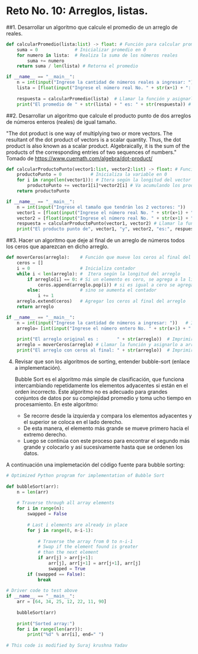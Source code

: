 # Reto No. 10:  Arreglos, listas.

##1. Desarrollar un algoritmo que calcule el promedio de un arreglo de reales.

```python
def calcularPromedio(lista:list) -> float: # Función para calcular promedio
    suma = 0              # Inicializar promedio en 0
    for numero in lista:  # Realiza la suma de los números reales
        suma += numero
    return suma / len(lista) # Retorna el promedio

if __name__ == "__main__":
    n = int(input("Ingrese la cantidad de números reales a ingresar: "))   # Ingreso de cantidad de números
    lista = [float(input("Ingrese el número real No. " + str(x+1) + ": ")) for x in range(n)]  # Ingreso de los números reales
   
    respuesta = calcularPromedio(lista)  # Llamar la función y asignarlo a respuesta
    print("El promedio de " + str(lista) + " es: " + str(respuesta)) # Imprimir resultado
```

##2. Desarrollar un algoritmo que calcule el producto punto de dos arreglos de números enteros (reales) de igual tamaño.

   "The dot product is one way of multiplying two or more vectors. The resultant of the dot product of vectors is a scalar quantity. Thus, the dot product is also known as a scalar product. Algebraically, it is the sum of the products of the corresponding entries of two sequences of numbers."
Tomado de https://www.cuemath.com/algebra/dot-product/

```python
def calcularProductoPunto(vector1:list, vector2:list) -> float: # Función para calcular el producto punto
    productoPunto = 0           # Inicializa la variable en 0
    for i in range(len(vector1)): # Itera según la longitud del vector 1
        productoPunto += vector1[i]*vector2[i] # Va acumulando los productos (multiplicaciones)
    return productoPunto

if __name__ == "__main__":
    n = int(input("Ingrese el tamaño que tendrán los 2 vectores: "))
    vector1 = [float(input("Ingrese el número real No. " + str(x+1) + " del primer vector: ")) for x in range(n)]  # Ingreso de los números reales
    vector2 = [float(input("Ingrese el número real No. " + str(x+1) + " del segundo vector: ")) for x in range(n)]  # Ingreso de los números reales
    respuesta = calcularProductoPunto(vector1, vector2) # Llamar la función y asignarlo a respuesta
    print("El producto punto de", vector1, "y", vector2, "es:", respuesta) # Imprimir rsultado
```

##3. Hacer un algoritmo que deje al final de un arreglo de números todos los ceros que aparezcan en dicho arreglo.

```python
def moverCeros(arreglo):    # Función que mueve los ceros al final del arreglo
    ceros = []
    i = 0                   # Inicializa contador 
    while i < len(arreglo): #  Itera según la longitud del arreglo 
        if arreglo[i] == 0: # Si un elemento es cero, se agrega a la lista ceros y se elimina de la original
            ceros.append(arreglo.pop(i)) # si es igual a cero se agrega a la lista ceros y se elimina de la original 
        else:               # sino se aumenta el contador
            i += 1
    arreglo.extend(ceros)   # Agregar los ceros al final del arreglo
    return arreglo

if __name__ == "__main__":
    n = int(input("Ingrese la cantidad de números a ingresar: "))   # Ingreso de cantidad de números
    arreglo= [int(input("Ingrese el número entero No. " + str(x+1) + ": ")) for x in range(n)]  # Ingreso de los números enteros
  
    print("El arreglo original es :       " + str(arreglo))  # Imprimir el arreglo original
    arreglo = moverCeros(arreglo) # Llamar la función y asignarlo a arreglo
    print("El arreglo con ceros al final: " + str(arreglo))  # Imprimir el arreglo con ceros al final
```

4. Revisar que son los algoritmos de sorting, entender bubble-sort (enlace a implementación).

   Bubble Sort es el algoritmo más simple de clasificación, que funciona intercambiando repetidamente los elementos adyacentes si están en el orden incorrecto. Este algoritmo no es adecuado para grandes conjuntos de datos por su complejidad promedio y toma ucho tiempo en procesamiento.
   En este algoritmo:
     - Se recorre desde la izquierda y compara los elementos adyacentes y el superior se coloca en el lado derecho. 
     - De esta manera, el elemento más grande se mueve primero hacia el extremo derecho. 
     - Luego se continúa con este proceso para encontrar el segundo más grande y colocarlo y así sucesivamente hasta que se ordenen los datos.

A continuación una implemetación del código fuente para bubble sorting:

```python
# Optimized Python program for implementation of Bubble Sort
  
def bubbleSort(arr):
    n = len(arr)
     
    # Traverse through all array elements
    for i in range(n):
        swapped = False
 
        # Last i elements are already in place
        for j in range(0, n-i-1):
 
            # Traverse the array from 0 to n-i-1
            # Swap if the element found is greater
            # than the next element
            if arr[j] > arr[j+1]:
                arr[j], arr[j+1] = arr[j+1], arr[j]
                swapped = True
        if (swapped == False):
            break
 
# Driver code to test above
if __name__ == "__main__":
    arr = [64, 34, 25, 12, 22, 11, 90]
 
    bubbleSort(arr)
 
    print("Sorted array:")
    for i in range(len(arr)):
        print("%d" % arr[i], end=" ")
 
# This code is modified by Suraj krushna Yadav
```
